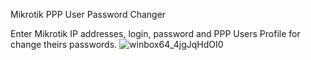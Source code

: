 Mikrotik PPP User Password Changer

Enter Mikrotik IP addresses, login, password and PPP Users Profile for change theirs passwords.
![winbox64_4jgJqHdOI0](https://user-images.githubusercontent.com/16305433/227033472-b61aa5e3-9b13-456e-9015-8d28281e6ea9.gif)
